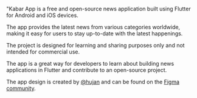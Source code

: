 "Kabar App is a free and open-source news application built using Flutter for Android and iOS devices. 

The app provides the latest news from various categories worldwide, making it easy for users to stay up-to-date with the latest happenings. 

The project is designed for learning and sharing purposes only and not intended for commercial use. 

The app is a great way for developers to learn about building news applications in Flutter and contribute to an open-source project. 

The app design is created by [@hujan][designOwner] and can be found on the [Figma community][comunityFile].

[comunityFile]: <https://www.figma.com/community/file/1124866650532997688/>

[designOwner]: <https://www.figma.com/@hujan>
